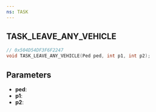 ```yaml
---
ns: TASK
---
```

## TASK_LEAVE_ANY_VEHICLE

```c
// 0x504D54DF3F6F2247
void TASK_LEAVE_ANY_VEHICLE(Ped ped, int p1, int p2);
```

## Parameters
* **ped**:
* **p1**:
* **p2**:
